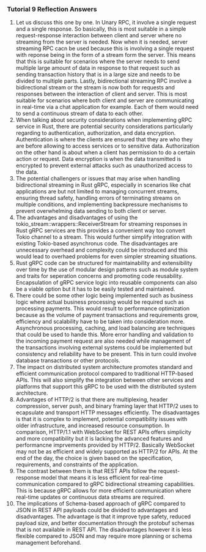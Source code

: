 ### Tutorial 9 Reflection Answers
1. Let us discuss this one by one. In Unary RPC, it involve a single request and a single response. So basically, this is most suitable in a simple request-response interaction between client and server where no streaming from the server is needed. Now when it is needed, server streaming RPC cacn be used because this is involving a single request with reponse being in the form of a stream form the server. This means that this is suitable for scenarios where the server needs to send multiple large amount of data in response to that request such as sending transaction history that is in a large size and needs to be divided to multiple parts. Lastly, bidirectional streaming RPC involve a bidirectional stream or the stream is now both for requests and responses between the interaction of client and server. This is most suitable for scenarios where both client and server are communicating in real-time via a chat application for example. Each of them would need to send a continuous stream of data to each other. 
2. When talking about security considerations when implementing gRPC service in Rust, there are potential security considerations particularly regarding to authentication, authorization, and data encryption. Authentication is where the clients are ensured that they are who they are before allowing to access services or to sensitive data. Authorization on the other hand is about when a client has permission to do a certain action or request. Data encryption is when the data transmitted is encrypted to prevent external attacks such as unauthorized access to the data.
3. The potential challengers or issues that may arise when handling bidirectional streaming in Rust gRPC, especially in scenarios like chat applications are but not limited to managing concurrent streams, ensuring thread safety, handling errors of terminating streams on multiple conditions, and implementing backpressure mechanisms to prevent overwhelming data sending to both client or server.
4. The advantages and disadvantages of using the tokio_stream::wrappers::ReceiverStream for streaming responses in Rust gRPC services are this provides a convenient way too convert Tokio channel to a stream. This would further simplify integration with existing Tokio-based asynchronus code. The disadvantages are unnecessary overhead and complexity could be introduced and this would lead to overhaed problems for even simpler streaming situations.
5. Rust gRPC code can be structured for maintainability and extensibility over time by the use of modular design patterns such as module system and traits for seperation concerns and promoting code reusability. Encapsulation of gRPC service logic into reusable components can also be a viable option but it has to be easily tested and maintained. 
6. There could be some other logic being implemented such as business logic where actual business processing would be required such as processing payments. This would result to performance optimization because as the volume of payment transactions and requirements grow, efficiency and scalability have to be taken into consideration more. Asynchronous processing, caching, and load balancing are techniques that could be used to hande this. More error handling and validation to the incoming payment request are also needed while management of the transactions involving external systems could be implemented but consistency and reliability have to be present. This in turn could involve database transactions or other protocols. 
7. The impact on distributed system architecture promotes standard and efficient communication protocol compared to traditional HTTP-based APIs. This will also simplify the integration between other services and platforms that support this gRPC to be used with the distributed system architecture.
8. Advantages of HTTP/2 is that there are multiplexing, header compression, server push, and binary framing layer that HTTP/2 uses to ecapsulate and transport HTTP messages efficiently. The disadvantages is that it is complex to implement, potential compatibility issues with older infrastructure, and increased resource consumption. In comparison, HTTP/1.1 with WebSocket for REST APIs offers simplicity and more compatibility but it is lacking the advanced features and performancne imprvements provided by HTTP/2. Basically WebSocket may not be as efficient and widely supported as HTTP/2 for APIs. At the end of the day, the choice is given based on the specification, requirements, and constraints of the application.
9. The contrast between them is that REST APIs follow the request-response model that means it is less efficient for real-time communication compared to gRPC bidirectional streaming capabilities. This is because gRPC allows for more efficient communication where real-time updates or continuous data streams are required.
10. The implications of Schema-based approach of gRPC compared to JSON in REST API payloads could be divided to advantages and disadvantages. The advantage is that it improve type safety, reduced payload size, and better documentation through the protobuf schemas that is not available in REST API. The disadvantages however it is less flexible compared to JSON and may require more planning or schema management beforehand.